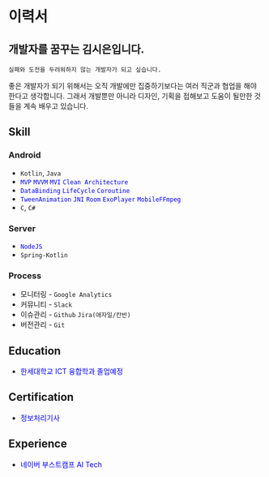 
# 이력서

## 개발자를 꿈꾸는 김시은입니다.
`실패와 도전을 두려워하지 않는 개발자가 되고 싶습니다.`

좋은 개발자가 되기 위해서는 오직 개발에만 집중하기보다는 여러 직군과 협업을 해야 한다고 생각합니다. 그래서 개발뿐만 아니라 디자인, 기획을 접해보고 도움이 될만한 것들을 계속 배우고 있습니다.

## Skill

### Android

- `Kotlin`, `Java`
- <span style="color:blue">`MVP`  `MVVM`  `MVI` `Clean Architecture` <span/>
- <span style="color:blue">`DataBinding`  `LifeCycle` `Coroutine` <span/>
- <span style="color:blue">`TweenAnimation` `JNI` `Room` `ExoPlayer` `MobileFFmpeg`<span/>
-  `C`, `C#`

### Server

- <span style="color:blue">`NodeJS`<span/>
- `Spring-Kotlin`

### Process

- 모니터링 - `Google Analytics`
- 커뮤니티 - `Slack`
- 이슈관리 - `Github`  `Jira(애자일/칸반)` 
- 버전관리 - `Git` 

## Education
- <span style="color:blue"> 한세대학교 ICT 융합학과 졸업예정<span/>

## Certification
- <span style="color:blue"> 정보처리기사<span/>

## Experience
- <span style="color:blue"> 네이버 부스트캠프 AI Tech 


